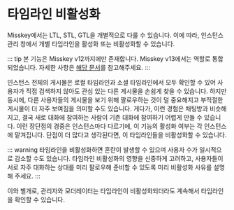 # 타임라인 비활성화
Misskey에서는 LTL, STL, GTL을 개별적으로 다룰 수 있습니다. 이에 따라, 인스턴스 관리 창에서 개별 타임라인을 활성화 또는 비활성화할 수 있습니다.

::: tip
본 기능은 Misskey v12까지에만 존재합니다. Misskey v13에서는 역할로 통합되었습니다.
자세한 사항은 [해당 문서](../features/roles.md)를 참고해주세요.
:::

인스턴스 전체의 게시물은 로컬 타임라인과 소셜 타임라인에서 모두 확인할 수 있어 사용자가 직접 검색하지 않아도 관심 있는 다른 게시물을 손쉽게 찾을 수 있습니다.
하지만 동시에, 다른 사용자들의 게시물을 보기 위해 팔로우하는 것이 덜 중요해지고 부적절한 게시물이 더 자주 보여짐을 의미할 수도 있습니다.
게다가, 이런 경험은 채팅방과 비슷해지고, 결국 새로 대화에 참여하는 사람이 기존 대화에 참여하기 어렵게 만들 수 있습니다.
이런 장단점의 경중은 인스턴스마다 다르기에, 이 기능의 활성화 여부는 각 인스턴스에 맡겨집니다.
단점이 더 많다고 생각된다면, 이 타임라인들을 비활성화할 수 있습니다.

::: warning
타임라인을 비활성화하면 혼란이 발생할 수 있으며 사용자 수가 일시적으로 감소할 수도 있습니다.
타임라인 비활성화의 영향을 신중하게 고려하고, 사용자들이 서로 자주 대화하는 상대를 미리 팔로우해 준비할 수 있도록 미리 비활성화 사유를 설명해 주세요.
:::

이와 별개로, 관리자와 모더레이터는 타임라인이 비활성화되더라도 계속해서 타임라인을 확인할 수 있습니다.
